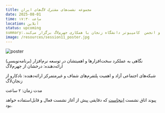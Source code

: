 ```yaml
---
title: مجموعه نشست‌های مشترک لاگ‌های ایران
date: 2025-08-01
time: ساعت ۱۷:۳۰
location: آنلاین
status: upcoming
summary:.زنجان‌لاگ و انجمن  کامپیوتر دانشگاه زنجان با همکاری جهرم‌لاگ برگزار می‌کند
image: /resources/session11_poster.jpg
---
```

![poster](session11_poster.jpg)

 نگاهی به عملکرد سخت‌افزارها و اهمیتشان در توسعه نرم‌افزار (برنامه‌نویسی)
 ارائه‌دهنده: درخشان از جهرم‌لاگ

 شبکه‌های اجتماعی آزاد و اهمیت پلتفرم‌های شفاف و غیرمتمرکز
 ارائه‌دهنده: نادکارو از زنجان‌لاگ

 مدت زمان: ۲ ساعت


پیوند اتاق نشست [اینجاست](https://engage.shatel.com/b/x62-lgj-tec-2b4) که دقایقی پیش از آغاز نشست فعال و قابل‌استفاده خواهد بود.
